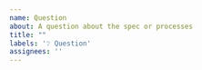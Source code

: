 ```yaml
---
name: Question
about: A question about the spec or processes 
title: ""
labels: '❔ Question'
assignees: ''
---
```


<!--

!!! IMPORTANT !!!

Before creating your issue:

* **Have a question?** Find community resources at https://github.com/asyncapi/community/issues/1.

* **Found an editing mistake?** Create a Pull Request with the edited fix. The Github UI allows you to edit files directly, find the source files at [asyncapi/spec/tree/master/spec](https://www.github.com/asyncapi/spec/tree/master/spec).

* **Improvements to documentation?** Head over to [asyncapi/website](https://www.github.com/asyncapi/website).

* **Feature request?** First read [asyncapi/spec/blob/master/CONTRIBUTING.md](https://www.github.com/asyncapi/spec/blob/master/CONTRIBUTING.md) and prefer creating a Pull Request!

-->
